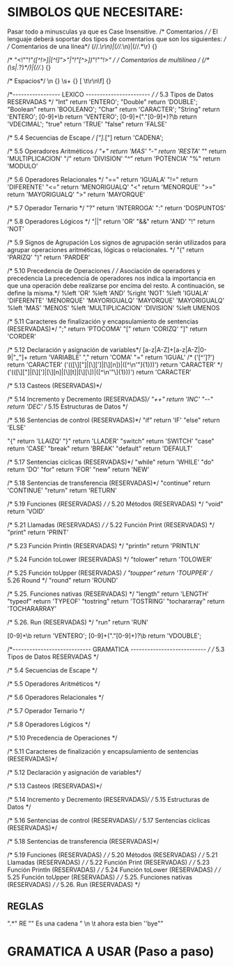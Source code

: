 # SIMBOLOS QUE NECESITARE:

Pasar todo a minusculas ya que es Case Insensitive.
/* Comentarios */
/* El lenguaje
deberá soportar dos tipos de comentarios que son los siguientes:
*/
/* Comentarios de una línea*/
(\/\/.*\r\n)|(\/\/.*\n)|(\/\/.*\r)            {}


/* "<!""!"*([^!>]|[^!]">"|"!"[^>])*"!"*"!>" */
/* Comentarios de multilínea */
(\/\*(\s*|.*?)*\*\/)|(\/\/.*)                 {}

/* Espacios*/
\n                  {}
\s+					{}
[ \t\r\n\f]         {}

/*----------------- LEXICO ----------------------- */
/* 5.3 Tipos de Datos RESERVADAS */
"Int"                return 'ENTERO';
"Double"             return 'DOUBLE';
"Boolean"            return 'BOOLEANO';
"Char"               return 'CARACTER';
"String"             return 'ENTERO';
[0-9]+\b 	            return 'VENTERO';
[0-9]+("."[0-9]+)?\b  	return 'VDECIMAL';
"true"          return 'TRUE'
"false"         return 'FALSE'

/* 5.4 Secuencias de Escape  */
[\"].*[\"]           return 'CADENA';

/* 5.5 Operadores Aritméticos */
"+"             return 'MAS'
"-"             return 'RESTA'
"*"             return 'MULTIPLICACION'
"/"             return 'DIVISION'
"^"             return 'POTENCIA'
"%"             return 'MODULO'

/* 5.6 Operadores Relacionales */
"=="            return 'IGUALA'
"!="            return 'DIFERENTE'
"<="            return 'MENORIGUALQ'
"<"             return 'MENORQUE'
">="            return 'MAYORIGUALQ'
">"             return 'MAYORQUE'

/* 5.7 Operador Ternario */
"?"             return 'INTERROGA'
":"             return 'DOSPUNTOS'

/* 5.8 Operadores Lógicos */
"||"            return 'OR'
"&&"            return 'AND'
"!"             return 'NOT'

/* 5.9 Signos de Agrupación 
Los signos de agrupación serán utilizados para agrupar operaciones aritméticas, lógicas o
relacionales. */
"("             return 'PARIZQ'
")"             return 'PARDER'

/* 5.10 Precedencia de Operaciones */
/* Asociación de operadores y precedencia 
    La precedencia de operadores nos indica la importancia en que una operación debe
    realizarse por encima del resto. A continuación, se define la misma.*/
%left  'OR'
%left  'AND'
%right 'NOT'
%left  'IGUALA' 'DIFERENTE' 'MENORQUE' 'MAYORIGUALQ' 'MAYORQUE' 'MAYORIGUALQ'
%left 'MAS' 'MENOS'
%left 'MULTIPLICACION' 'DIVISION'
%left UMENOS


/* 5.11 Caracteres de finalización y encapsulamiento de sentencias (RESERVADAS)*/
";"             return 'PTOCOMA'
"["             return 'CORIZQ'
"]"             return 'CORDER'

/* 5.12 Declaración y asignación de variables*/
[a-z|A-Z]+[a-z|A-Z|0-9|"_"]+      return 'VARIABLE'
","             return 'COMA'
"="             return 'IGUAL'
/* (\'[^']?\')            	return 'CARACTER'
(\'(([\\][\"]|[\\][\']|[\\][n])|([^\n\'\"]{1}))\')  return 'CARACTER' */
(\'(([\\][\"]|[\\][\']|[\\][n]|[\\][t]|[\\][\\])|([^\n\'\"\\]{1}))\') return 'CARACTER'

/* 5.13 Casteos (RESERVADAS)*/


/* 5.14 Incremento y Decremento (RESERVADAS)*/
"++"            return 'INC'
"--"            return 'DEC'
/* 5.15 Estructuras de Datos */


/* 5.16 Sentencias de control (RESERVADAS)*/
"if"            return 'IF'
"else"          return 'ELSE'

"{"             return 'LLAIZQ'
"}"             return 'LLADER'
"switch"        return 'SWITCH'
"case"        return 'CASE'
"break"        return 'BREAK'
"default"        return 'DEFAULT'


/* 5.17 Sentencias cíclicas (RESERVADAS)*/
"while"         return 'WHILE'
"do"            return 'DO'
"for"           return 'FOR'
"new"           return 'NEW'

/* 5.18 Sentencias de transferencia (RESERVADAS)*/
"continue"      return 'CONTINUE'
"return"        return 'RETURN'

/* 5.19 Funciones (RESERVADAS) */
/* 5.20 Métodos (RESERVADAS) */
"void"          return 'VOID'

/* 5.21 Llamadas (RESERVADAS) */
/* 5.22 Función Print (RESERVADAS) */
"print"         return 'PRINT'

/* 5.23 Función Println (RESERVADAS) */
"println"         return 'PRINTLN'

/* 5.24 Función toLower (RESERVADAS) */
"tolower"         return 'TOLOWER'

/* 5.25 Función toUpper (RESERVADAS) */
"toupper"         return 'TOUPPER'
/* 5.26 Round */
"round"         return 'ROUND'

/* 5.25. Funciones nativas (RESERVADAS) */
"length"         return 'LENGTH'
"typeof"         return 'TYPEOF'
"tostring"         return 'TOSTRING'
"tochararray"         return 'TOCHARARRAY'

/* 5.26. Run (RESERVADAS) */
"run"         return 'RUN'

[0-9]+\b                return 'VENTERO';
[0-9]+("."[0-9]+)?\b    return 'VDOUBLE';


/*---------------------------- GRAMATICA --------------------------- */
/* 5.3 Tipos de Datos RESERVADAS */

/* 5.4 Secuencias de Escape  */

/* 5.5 Operadores Aritméticos */


/* 5.6 Operadores Relacionales */


/* 5.7 Operador Ternario */


/* 5.8 Operadores Lógicos */


/* 5.10 Precedencia de Operaciones */


/* 5.11 Caracteres de finalización y encapsulamiento de sentencias (RESERVADAS)*/


/* 5.12 Declaración y asignación de variables*/

/* 5.13 Casteos (RESERVADAS)*/


/* 5.14 Incremento y Decremento (RESERVADAS)*/
/* 5.15 Estructuras de Datos */


/* 5.16 Sentencias de control (RESERVADAS)*/
/* 5.17 Sentencias cíclicas (RESERVADAS)*/

/* 5.18 Sentencias de transferencia (RESERVADAS)*/

/* 5.19 Funciones (RESERVADAS) */
/* 5.20 Métodos (RESERVADAS) */
/* 5.21 Llamadas (RESERVADAS) */
/* 5.22 Función Print (RESERVADAS) */
/* 5.23 Función Println (RESERVADAS) */
/* 5.24 Función toLower (RESERVADAS) */
/* 5.25 Función toUpper (RESERVADAS) */
/* 5.25. Funciones nativas (RESERVADAS) */
/* 5.26. Run (RESERVADAS) */


## REGLAS
\".*\" RE
"\" Es una cadena \" \n \t ahora esta bien \'\'bye\""

# GRAMATICA A USAR (Paso a paso)

